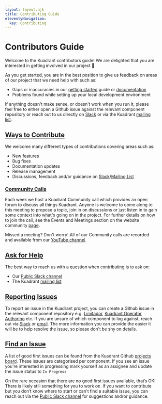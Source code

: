 ```yaml
---
layout: layout.njk
title: Contributing Guide
eleventyNavigation:
  key: Contributing
---
```

# Contributors Guide

<!--- variables for repeated links --->
[SlackChannelURL]: https://kubernetes.slack.com/archives/C05J0D0V525
[MailingList]: mailto:kuadrant@googlegroups.com

Welcome to the Kuadrant contributors guide! We are delighted that you are interested in getting involved in our project 🎉

As you get started, you are in the best position to give us feedback on areas of our project that we need help with such as:

* Gaps or inaccuracies in our [getting started](https://docs.kuadrant.io/getting-started/) guide or [documentation](https://docs.kuadrant.io/)
* Problems found while setting up your local development environment

If anything doesn't make sense, or doesn't work when you run it, please feel free to either open a Github issue against the relevant component repository or reach out to us directly on [Slack][SlackChannelURL] or via the Kuadrant [mailing list][MailingList].

<!--- Need to add html for headings as markdown does not have native support for creating a heading with an anchor--->
<h2 id="ways-to-contribute"><a href="#ways-to-contribute">Ways to Contribute</a></h2>

We welcome many different types of contributions covering areas such as:

* New features
* Bug fixes
* Documentation updates
* Release management
* Discussions, feedback and/or guidance on [Slack][SlackChannelURL]/[Mailing List][MailingList]

<h3 id="community-calls"><a href="#community-calls">Community Calls</a></h3>

Each week we host a Kuadrant Community call which provides an open forum to discuss all things Kuadrant. Anyone is welcome to come along to this meeting to propose a topic, join in on discussions or just listen in to gain some context into what's going on in the project. For further details on how to join the call, see the Events and Meetings section on the website community [page](https://kuadrant.io/community/#events-and-meetings-calendar). 

Missed a meeting? Don't worry! All of our Community calls are recorded and available from our [YouTube channel](https://www.youtube.com/playlist?list=PL2UsztbUdPcffkAukDbPJBLppSG6JUa2Q).

<h2 id="ask-for-help"><a href="#ask-for-help">Ask for Help</a></h2>

The best way to reach us with a question when contributing is to ask on:

* Our [Public Slack channel][SlackChannelURL]
* The Kuadrant [mailing list][MailingList]

<h2 id="reporting-issues"><a href="#reporting-issues">Reporting Issues</a></h2>

To report an issue in the Kuadrant project, you can create a Github issue in the relevant component repository e.g. [Limitador](https://github.com/Kuadrant/limitador), [Kuadrant Operator](https://github.com/Kuadrant/kuadrant-operator), [Authorino](https://github.com/Kuadrant/authorino) etc. If you are unsure of which component to log against, reach out via [Slack](SlackChannelURL) or [email](MailingList). The more information you can provide the easier it will be to help resolve the issue, so please don't be shy on details.

<h2 id="find-an-issue"><a href="#find-an-issue">Find an Issue</a></h2>

A list of good first issues can be found from the Kuadrant Github [projects board](https://github.com/orgs/Kuadrant/projects/18/views/7). These issues are categorised per component. If you see an issue you're interested in progressing mark yourself as an assignee and update the issue status to `In Progress`

On the rare occasion that there are no good first issues available, that’s OK! There is likely still something for you to work on. If you want to contribute but you don’t know where to start or can't find a suitable issue, you can reach out via the [Public Slack channel][SlackChannelURL] for suggestions and/or guidance.

<!--- WIP
## Pull Request Lifecycle

[Instructions](https://contribute.cncf.io/maintainers/github/templates/required/contributing/#pull-request-lifecycle)

⚠️ **Explain your pull request process**

## Sign Your Commits

[Instructions](https://contribute.cncf.io/maintainers/github/templates/required/contributing/#sign-your-commits)

⚠️ **Keep either the DCO or CLA section depending on which you use**

### DCO
Licensing is important to open source projects. It provides some assurances that
the software will continue to be available based under the terms that the
author(s) desired. We require that contributors sign off on commits submitted to
our project's repositories. The [Developer Certificate of Origin
(DCO)](https://probot.github.io/apps/dco/) is a way to certify that you wrote and
have the right to contribute the code you are submitting to the project.

You sign-off by adding the following to your commit messages. Your sign-off must
match the git user and email associated with the commit.

    This is my commit message

    Signed-off-by: Your Name <your.name@example.com>

Git has a `-s` command line option to do this automatically:

    git commit -s -m 'This is my commit message'

If you forgot to do this and have not yet pushed your changes to the remote
repository, you can amend your commit with the sign-off by running 

    git commit --amend -s 
--->